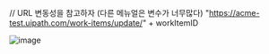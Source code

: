 
// URL 변동성을 참고하자 (다른 메뉴얼은 변수가 너무많다)
"https://acme-test.uipath.com/work-items/update/" + workItemID


![image](https://github.com/jaegyuyoo/automation/assets/57005741/aa9ff7b8-d421-4797-915d-bbf0d66e279f)